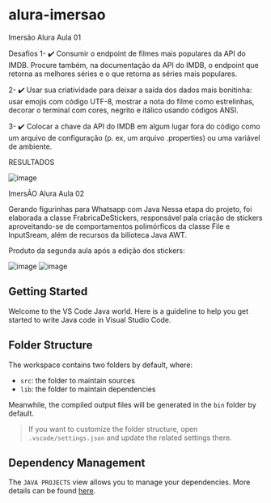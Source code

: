 # alura-imersao

Imersão Alura Aula 01

Desafios
1- ✔️ Consumir o endpoint de filmes mais populares da API do IMDB. Procure também, na documentação da API do IMDB, o endpoint que retorna as melhores séries e o que retorna as séries mais populares.

2- ✔️ Usar sua criatividade para deixar a saída dos dados mais bonitinha: usar emojis com código UTF-8, mostrar a nota do filme como estrelinhas, decorar o terminal com cores, negrito e itálico usando códigos ANSI.

3- ✔️ Colocar a chave da API do IMDB em algum lugar fora do código como um arquivo de configuração (p. ex, um arquivo .properties) ou uma variável de ambiente.

RESULTADOS

![image](https://user-images.githubusercontent.com/125091849/229577743-7dcb5af1-74db-4a85-826c-ee66454c7893.png)


ImersÃO Alura Aula 02 

Gerando figurinhas para Whatsapp com Java
Nessa etapa do projeto, foi elaborada a classe FrabricaDeStickers, responsável pala criação de stickers aproveitando-se de comportamentos polimórficos da classe File e InputSream, além de recursos da bilioteca Java AWT.

Produto da segunda aula após a edição dos stickers:

![image](https://user-images.githubusercontent.com/125091849/229577852-1ea227c3-de38-43e3-8756-a47ef5a89a5a.png)
![image](https://user-images.githubusercontent.com/125091849/229577922-3daa8365-aff9-4b1c-a500-9efe9268eedf.png)



## Getting Started

Welcome to the VS Code Java world. Here is a guideline to help you get started to write Java code in Visual Studio Code.

## Folder Structure

The workspace contains two folders by default, where:

- `src`: the folder to maintain sources
- `lib`: the folder to maintain dependencies

Meanwhile, the compiled output files will be generated in the `bin` folder by default.

> If you want to customize the folder structure, open `.vscode/settings.json` and update the related settings there.

## Dependency Management

The `JAVA PROJECTS` view allows you to manage your dependencies. More details can be found [here](https://github.com/microsoft/vscode-java-dependency#manage-dependencies).
